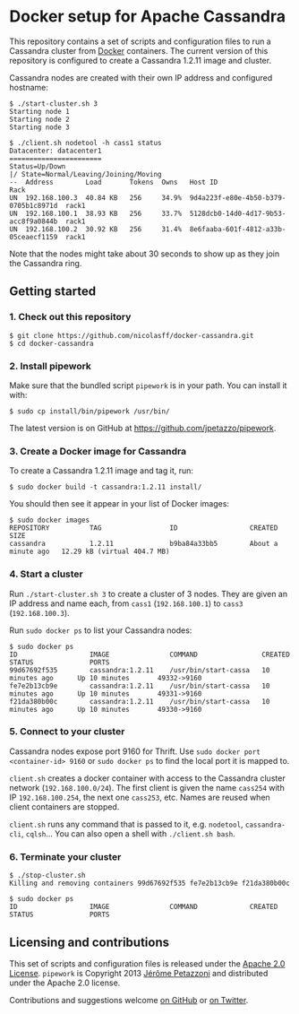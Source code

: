 Docker setup for Apache Cassandra
=================================

This repository contains a set of scripts and configuration files to run a Cassandra cluster
from [Docker](https://www.docker.io/) containers. The current version of this repository is
configured to create a Cassandra 1.2.11 image and cluster.

Cassandra nodes are created with their own IP address and configured hostname:

    $ ./start-cluster.sh 3
    Starting node 1
    Starting node 2
    Starting node 3
    
    $ ./client.sh nodetool -h cass1 status
    Datacenter: datacenter1
    =======================
    Status=Up/Down
    |/ State=Normal/Leaving/Joining/Moving
    --  Address        Load       Tokens  Owns   Host ID                               Rack
    UN  192.168.100.3  40.84 KB   256     34.9%  9d4a223f-e80e-4b50-b379-0705b1c8971d  rack1
    UN  192.168.100.1  38.93 KB   256     33.7%  5128dcb0-14d0-4d17-9b53-acc8f9a0844b  rack1
    UN  192.168.100.2  30.92 KB   256     31.4%  8e6faaba-601f-4812-a33b-05ceaecf1159  rack1

Note that the nodes might take about 30 seconds to show up as they join the Cassandra ring.

Getting started
---------------

### 1. Check out this repository

    $ git clone https://github.com/nicolasff/docker-cassandra.git
    $ cd docker-cassandra

### 2. Install pipework

Make sure that the bundled script `pipework` is in your path. You can install it with:

    $ sudo cp install/bin/pipework /usr/bin/

The latest version is on GitHub at https://github.com/jpetazzo/pipework.

### 3. Create a Docker image for Cassandra

To create a Cassandra 1.2.11 image and tag it, run:

    $ sudo docker build -t cassandra:1.2.11 install/

You should then see it appear in your list of Docker images:

    $ sudo docker images
    REPOSITORY          TAG                 ID                  CREATED              SIZE
    cassandra           1.2.11              b9ba84a33bb5        About a minute ago   12.29 kB (virtual 404.7 MB)

### 4. Start a cluster

Run `./start-cluster.sh 3` to create a cluster of 3 nodes. They are given an IP address and name each, from `cass1` (`192.168.100.1`) to `cass3` (`192.168.100.3`).

Run `sudo docker ps` to list your Cassandra nodes:

    $ sudo docker ps
    ID                  IMAGE               COMMAND                CREATED             STATUS              PORTS
    99d67692f535        cassandra:1.2.11    /usr/bin/start-cassa   10 minutes ago      Up 10 minutes       49332->9160         
    fe7e2b13cb9e        cassandra:1.2.11    /usr/bin/start-cassa   10 minutes ago      Up 10 minutes       49331->9160         
    f21da380b00c        cassandra:1.2.11    /usr/bin/start-cassa   10 minutes ago      Up 10 minutes       49330->9160  

### 5. Connect to your cluster

Cassandra nodes expose port 9160 for Thrift. Use `sudo docker port <container-id> 9160` or `sudo docker ps` to find the local port it is mapped to.

`client.sh` creates a docker container with access to the Cassandra cluster network (`192.168.100.0/24`). The first client is given the name `cass254`
with IP `192.168.100.254`, the next one `cass253`, etc. Names are reused when client containers are stopped.

`client.sh` runs any command that is passed to it, e.g. `nodetool`, `cassandra-cli`, `cqlsh`... You can also open a shell with `./client.sh bash`.

### 6. Terminate your cluster

	$ ./stop-cluster.sh 
    Killing and removing containers 99d67692f535 fe7e2b13cb9e f21da380b00c
    
    $ sudo docker ps
    ID                  IMAGE               COMMAND             CREATED             STATUS              PORTS

Licensing and contributions
---------------------------

This set of scripts and configuration files is released under the [Apache 2.0 License](https://github.com/nicolasff/docker-cassandra/blob/master/LICENSE).
`pipework` is Copyright 2013 [Jérôme Petazzoni](https://github.com/jpetazzo) and distributed under the Apache 2.0 license.

Contributions and suggestions welcome [on GitHub](https://github.com/nicolasff/docker-cassandra/issues) or [on Twitter](https://twitter.com/yowgi).
